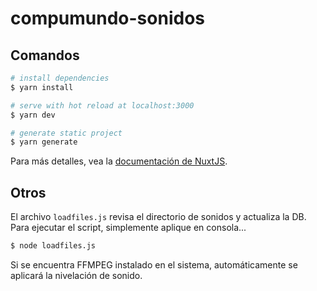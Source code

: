 # compumundo-sonidos

## Comandos

```bash
# install dependencies
$ yarn install

# serve with hot reload at localhost:3000
$ yarn dev

# generate static project
$ yarn generate
```

Para más detalles, vea la [documentación de NuxtJS](https://nuxtjs.org).

## Otros

El archivo `loadfiles.js` revisa el directorio de sonidos y actualiza la DB. Para ejecutar el script, simplemente aplique en consola...

```bash
$ node loadfiles.js
```

Si se encuentra FFMPEG instalado en el sistema, automáticamente se aplicará la nivelación de sonido.
